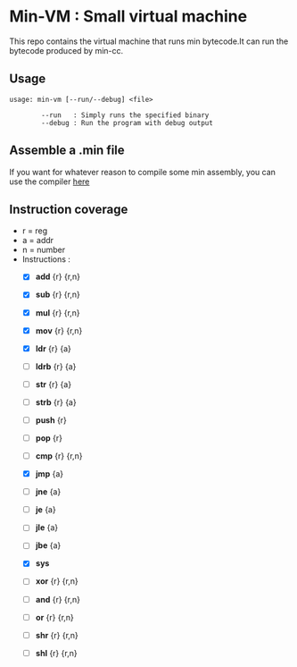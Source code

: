 # Min-VM : Small virtual machine

This repo contains the virtual machine that runs min bytecode.It can run the bytecode produced by min-cc.

## Usage

```
usage: min-vm [--run/--debug] <file>

        --run   : Simply runs the specified binary
        --debug : Run the program with debug output
```

## Assemble a .min file
If you want for whatever reason to compile some min assembly, you can use the compiler [here](https://github.com/SiD3W4y/min-cc)

## Instruction coverage
* r = reg
* a = addr
* n = number
* Instructions :
    * [x] **add** {r} {r,n} 
    * [x] **sub** {r} {r,n} 
    * [x] **mul** {r} {r,n}
    * [x] **mov** {r} {r,n}
    * [x] **ldr** {r} {a}
    * [ ] **ldrb** {r} {a}
    * [ ] **str** {r} {a}
    * [ ] **strb** {r} {a}
    * [ ] **push** {r} 
    * [ ] **pop** {r}
    * [ ] **cmp** {r} {r,n}
    * [x] **jmp** {a}
    * [ ] **jne** {a}
    * [ ] **je** {a}
    * [ ] **jle** {a}
    * [ ] **jbe** {a}
    * [x] **sys**
    * [ ] **xor** {r} {r,n}
    * [ ] **and** {r} {r,n}
    * [ ] **or** {r} {r,n}
    * [ ] **shr** {r} {r,n}
    * [ ] **shl** {r} {r,n}


